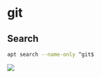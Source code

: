# git

## Search
````bash
apt search --name-only ^git$
````
[<img src="https://i.imgur.com/xgAyrNb.png">](https://i.imgur.com/xgAyrNb.png)

## 
